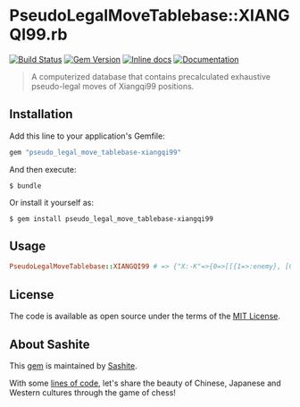 # PseudoLegalMoveTablebase::XIANGQI99.rb

[![Build Status](https://travis-ci.org/sashite/pseudo_legal_move_tablebase-xiangqi99.rb.svg?branch=master)](https://travis-ci.org/sashite/pseudo_legal_move_tablebase-xiangqi99.rb)
[![Gem Version](https://badge.fury.io/rb/pseudo_legal_move_tablebase-xiangqi99.svg)][gem]
[![Inline docs](https://inch-ci.org/github/sashite/pseudo_legal_move_tablebase-xiangqi99.rb.svg?branch=master)][inchpages]
[![Documentation](https://img.shields.io/:yard-docs-38c800.svg)][rubydoc]

> A computerized database that contains precalculated exhaustive pseudo-legal moves of Xiangqi99 positions.

## Installation

Add this line to your application's Gemfile:

```ruby
gem "pseudo_legal_move_tablebase-xiangqi99"
```

And then execute:

    $ bundle

Or install it yourself as:

    $ gem install pseudo_legal_move_tablebase-xiangqi99

## Usage

```ruby
PseudoLegalMoveTablebase::XIANGQI99 # => {"X:-K"=>{0=>[[{1=>:enemy}, [0, 1, ["X:-K"], true]], ...
```

## License

The code is available as open source under the terms of the [MIT License](https://opensource.org/licenses/MIT).

## About Sashite

This [gem](https://rubygems.org/gems/pseudo_legal_move_tablebase-xiangqi99) is maintained by [Sashite](https://sashite.com/).

With some [lines of code](https://github.com/sashite/), let's share the beauty of Chinese, Japanese and Western cultures through the game of chess!

[gem]: https://rubygems.org/gems/pseudo_legal_move_tablebase-xiangqi99
[inchpages]: https://inch-ci.org/github/sashite/pseudo_legal_move_tablebase-xiangqi99.rb
[rubydoc]: https://rubydoc.info/gems/pseudo_legal_move_tablebase-xiangqi99/frames
